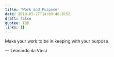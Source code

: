 ```yaml
---
title: 'Work and Purpose'
date: 2019-05-27T14:09:40.815Z
draft: false
quotee: TBD
links: []
---
```


Make your work to be in keeping with your purpose.

— Leonardo da Vinci